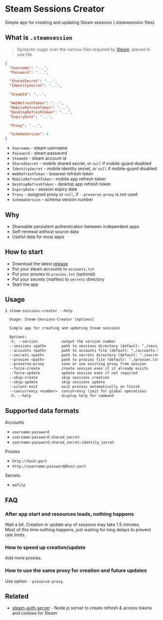 # Steam Sessions Creator

Simple app for creating and updating Steam sessions (.steamsession files)

## What is `.steamsession`

> Syntactic sugar over the various files required by [Steam](https://store.steampowered.com), placed in one file.

```json
{
  "Username": "...",
  "Password": "...",

  "SharedSecret": "...",
  "IdentitySecret": "...",

  "SteamId": "...",

  "WebRefreshToken": "...",
  "MobileRefreshToken": "...",
  "DesktopRefreshToken": "...",
  "ExpiryDate": "...",

  "Proxy": "...",

  "SchemaVersion": 4
}
```

- `Username` - steam username
- `Password` - steam password
- `SteamId` - steam account id
- `SharedSecret` - mobile shared secret, or `null` if mobile-guard disabled
- `IdentitySecret` - mobile identity secret, or `null` if mobile-guard disabled
- `WebRefreshToken` - browser refresh token
- `MobileRefreshToken` - mobile app refresh token
- `DesktopRefreshToken` - desktop app refresh token
- `ExpiryDate` - session expiry date
- `Proxy` - assigned proxy or `null`, if `--preserve-proxy` is not used
- `SchemaVersion` - schema version number

## Why

- Shareable persistent authentication between independent apps
- Self-renewal without source data
- Useful data for most apps

## How to start

- Download the latest [release](https://github.com/Sadzurami/steam-sessions-creator/releases#latest)
- Put your steam accounts to `accounts.txt`
- Put your proxies to `proxies.txt` (optional)
- Put your secrets (mafiles) to `secrets` directory
- Start the app

## Usage

```txt
$ steam-sessions-creator --help

  Usage: Steam-Sessions-Creator [options]

  Simple app for creating and updating Steam sessions

  Options:
  -V, --version           output the version number
  --sessions <path>       path to sessions directory (default: "./sessions")
  --accounts <path>       path to accounts file (default: "./accounts.txt")
  --secrets <path>        path to secrets directory (default: "./secrets")
  --proxies <path>        path to proxies file (default: "./proxies.txt")
  --preserve-proxy        save or use existing proxy from session
  --force-create          create session even if it already exists
  --force-update          update session even if not required
  --skip-create           skip sessions creation
  --skip-update           skip sessions update
  --silent-exit           exit process automatically on finish
  --concurrency <number>  concurrency limit for global operations
  -h, --help              display help for command
```

## Supported data formats

Accounts

- `username:password`
- `username:password:shared_secret`
- `username:password:shared_secret:identity_secret`

Proxies

- `http://host:port`
- `http://username:password@host:port`

Secrets

- `mafile`

## FAQ

### After app start and resources loads, nothing happens

Wait a bit. Creation or update any of sessions may take 1.5 minutes.\
Most of this time nothing happens, just waiting for long delays to prevent rate limits.

### How to speed up creation/update

Add more proxies.

### How to use the same proxy for creation and future updates

Use option `--preserve-proxy`.

## Related

- [steam-auth-server](https://github.com/Sadzurami/steam-auth-server) - Node.js server to create refresh & access tokens and cookies for Steam
